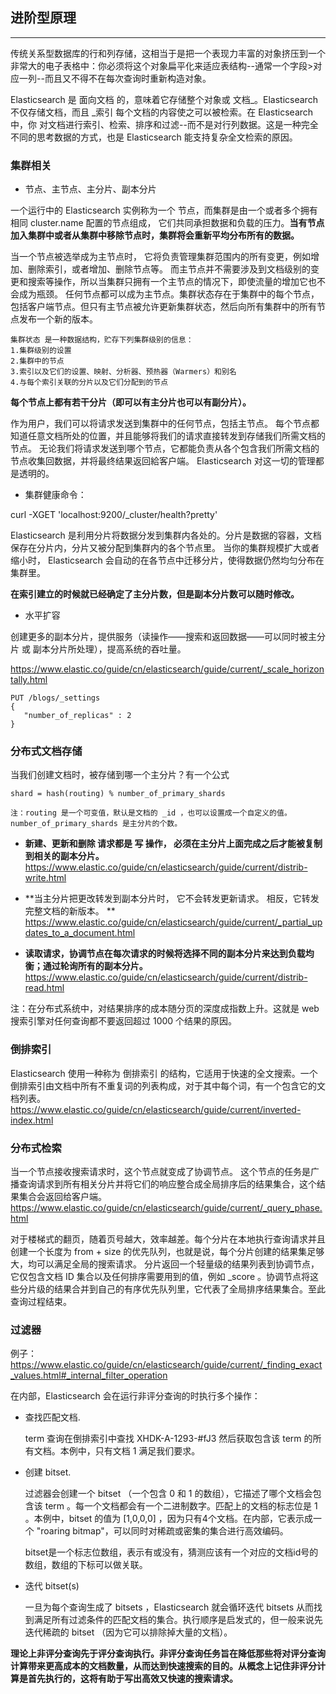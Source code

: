 ## 进阶型原理

---

传统关系型数据库的行和列存储，这相当于是把一个表现力丰富的对象挤压到一个非常大的电子表格中：你必须将这个对象扁平化来适应表结构--通常一个字段>对应一列--而且又不得不在每次查询时重新构造对象。

Elasticsearch 是 面向文档 的，意味着它存储整个对象或 文档_。Elasticsearch 不仅存储文档，而且 _索引 每个文档的内容使之可以被检索。在 Elasticsearch 中，你 对文档进行索引、检索、排序和过滤--而不是对行列数据。这是一种完全不同的思考数据的方式，也是 Elasticsearch 能支持复杂全文检索的原因。

### 集群相关

* 节点、主节点、主分片、副本分片

一个运行中的 Elasticsearch 实例称为一个 节点，而集群是由一个或者多个拥有相同 cluster.name 配置的节点组成， 它们共同承担数据和负载的压力。**当有节点加入集群中或者从集群中移除节点时，集群将会重新平均分布所有的数据。** 

当一个节点被选举成为主节点时， 它将负责管理集群范围内的所有变更，例如增加、删除索引，或者增加、删除节点等。 而主节点并不需要涉及到文档级别的变更和搜索等操作，所以当集群只拥有一个主节点的情况下，即使流量的增加它也不会成为瓶颈。 任何节点都可以成为主节点。集群状态存在于集群中的每个节点，包括客户端节点。但只有主节点被允许更新集群状态，然后向所有集群中的所有节点发布一个新的版本。


```
集群状态 是一种数据结构，贮存下列集群级别的信息：
1.集群级别的设置
2.集群中的节点
3.索引以及它们的设置、映射、分析器、预热器（Warmers）和别名
4.与每个索引关联的分片以及它们分配到的节点
```

**每个节点上都有若干分片（即可以有主分片也可以有副分片）。**

作为用户，我们可以将请求发送到集群中的任何节点，包括主节点。 每个节点都知道任意文档所处的位置，并且能够将我们的请求直接转发到存储我们所需文档的节点。 无论我们将请求发送到哪个节点，它都能负责从各个包含我们所需文档的节点收集回数据，并将最终结果返回給客户端。 Elasticsearch 对这一切的管理都是透明的。

* 集群健康命令：

curl -XGET 'localhost:9200/_cluster/health?pretty'

Elasticsearch 是利用分片将数据分发到集群内各处的。分片是数据的容器，文档保存在分片内，分片又被分配到集群内的各个节点里。 当你的集群规模扩大或者缩小时， Elasticsearch 会自动的在各节点中迁移分片，使得数据仍然均匀分布在集群里。

**在索引建立的时候就已经确定了主分片数，但是副本分片数可以随时修改。**

* 水平扩容

创建更多的副本分片，提供服务（读操作——搜索和返回数据——可以同时被主分片 或 副本分片所处理），提高系统的吞吐量。

https://www.elastic.co/guide/cn/elasticsearch/guide/current/_scale_horizontally.html

```
PUT /blogs/_settings
{
   "number_of_replicas" : 2
}
```


### 分布式文档存储

当我们创建文档时，被存储到哪一个主分片？有一个公式

```
shard = hash(routing) % number_of_primary_shards

注：routing 是一个可变值，默认是文档的 _id ，也可以设置成一个自定义的值。number_of_primary_shards 是主分片的个数。 
```

* **新建、更新和删除 请求都是 写 操作， 必须在主分片上面完成之后才能被复制到相关的副本分片。**
https://www.elastic.co/guide/cn/elasticsearch/guide/current/distrib-write.html

* **当主分片把更改转发到副本分片时， 它不会转发更新请求。 相反，它转发完整文档的新版本。
** https://www.elastic.co/guide/cn/elasticsearch/guide/current/_partial_updates_to_a_document.html

* **读取请求，协调节点在每次请求的时候将选择不同的副本分片来达到负载均衡；通过轮询所有的副本分片。**
https://www.elastic.co/guide/cn/elasticsearch/guide/current/distrib-read.html

注：在分布式系统中，对结果排序的成本随分页的深度成指数上升。这就是 web 搜索引擎对任何查询都不要返回超过 1000 个结果的原因。

### 倒排索引

Elasticsearch 使用一种称为 倒排索引 的结构，它适用于快速的全文搜索。一个倒排索引由文档中所有不重复词的列表构成，对于其中每个词，有一个包含它的文档列表。
https://www.elastic.co/guide/cn/elasticsearch/guide/current/inverted-index.html

### 分布式检索

当一个节点接收搜索请求时，这个节点就变成了协调节点。 这个节点的任务是广播查询请求到所有相关分片并将它们的响应整合成全局排序后的结果集合，这个结果集合会返回给客户端。
https://www.elastic.co/guide/cn/elasticsearch/guide/current/_query_phase.html

对于楼梯式的翻页，随着页号越大，效率越差。每个分片在本地执行查询请求并且创建一个长度为 from + size 的优先队列，也就是说，每个分片创建的结果集足够大，均可以满足全局的搜索请求。 分片返回一个轻量级的结果列表到协调节点，它仅包含文档 ID 集合以及任何排序需要用到的值，例如 _score 。协调节点将这些分片级的结果合并到自己的有序优先队列里，它代表了全局排序结果集合。至此查询过程结束。

### 过滤器

例子：https://www.elastic.co/guide/cn/elasticsearch/guide/current/_finding_exact_values.html#_internal_filter_operation

在内部，Elasticsearch 会在运行非评分查询的时执行多个操作：

* 查找匹配文档.

	term 查询在倒排索引中查找 XHDK-A-1293-#fJ3 然后获取包含该 term 的所有文档。本例中，只有文档 1 满足我们要求。

* 创建 bitset.

	过滤器会创建一个 bitset （一个包含 0 和 1 的数组），它描述了哪个文档会包含该 term 。每一个文档都会有一个二进制数字。匹配上的文档的标志位是 1 。本例中，bitset 的值为 [1,0,0,0] ，因为只有4个文档。在内部，它表示成一个 "roaring bitmap"，可以同时对稀疏或密集的集合进行高效编码。
	
	bitset是一个标志位数组，表示有或没有，猜测应该有一个对应的文档id号的数组，数组的下标可以做关联。

* 迭代 bitset(s)

	一旦为每个查询生成了 bitsets ，Elasticsearch 就会循环迭代 bitsets 从而找到满足所有过滤条件的匹配文档的集合。执行顺序是启发式的，但一般来说先迭代稀疏的 bitset （因为它可以排除掉大量的文档）。


**理论上非评分查询先于评分查询执行。非评分查询任务旨在降低那些将对评分查询计算带来更高成本的文档数量，从而达到快速搜索的目的。从概念上记住非评分计算是首先执行的，这将有助于写出高效又快速的搜索请求。**

